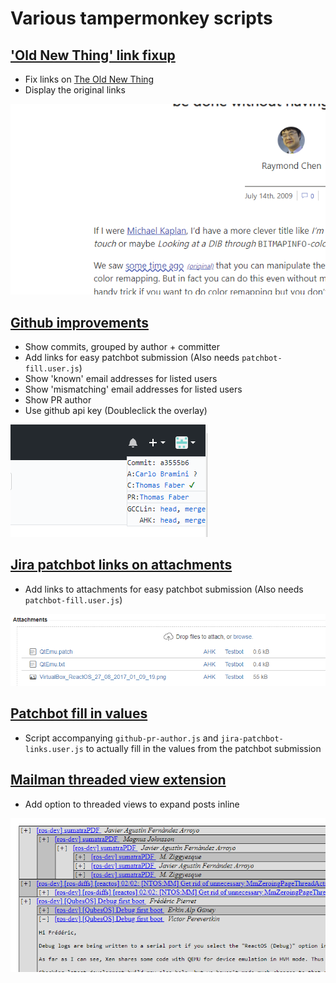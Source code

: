 # Various tampermonkey scripts

## ['Old New Thing' link fixup](../../raw/master/old-new-thing.user.js)
* Fix links on [The Old New Thing](https://devblogs.microsoft.com/oldnewthing/)
* Display the original links

![Example](https://raw.githubusercontent.com/learn-more/tampermonkey/master/img/old-new-thing.png "Example")


## [Github improvements](../../raw/master/github-pr-author.user.js)

* Show commits, grouped by author + committer
* Add links for easy patchbot submission (Also needs `patchbot-fill.user.js`)
* Show 'known' email addresses for listed users
* Show 'mismatching' email addresses for listed users
* Show PR author
* Use github api key (Doubleclick the overlay)

![Example](https://raw.githubusercontent.com/learn-more/tampermonkey/master/img/github-pr-author.png "Example")


## [Jira patchbot links on attachments](../../raw/master/jira-patchbot-links.user.js)

* Add links to attachments for easy patchbot submission (Also needs `patchbot-fill.user.js`)

![Example](https://raw.githubusercontent.com/learn-more/tampermonkey/master/img/jira-patchbot-links.png "Example")


## [Patchbot fill in values](../../raw/master/patchbot-fill.user.js)

* Script accompanying `github-pr-author.js` and `jira-patchbot-links.user.js` to actually fill in the values from the patchbot submission


## [Mailman threaded view extension](../../raw/master/mailman-inline.user.js)

* Add option to threaded views to expand posts inline

![Example](https://raw.githubusercontent.com/learn-more/tampermonkey/master/img/mailman-inline.png "Example")
